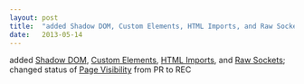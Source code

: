 ```yaml
---
layout: post
title:  "added Shadow DOM, Custom Elements, HTML Imports, and Raw Sockets; changed status of Page Visibility from PR to REC"
date:   2013-05-14
---
```


added [Shadow DOM](/spec/shadow-dom), [Custom Elements](/spec/custom-elements), [HTML Imports](/spec/html-imports), and [Raw Sockets](/spec/raw-sockets); changed status of [Page Visibility](/spec/page-visibility) from PR to REC

